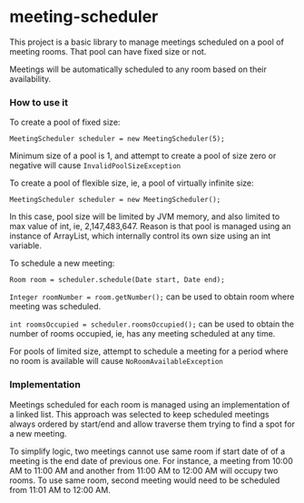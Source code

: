 # meeting-scheduler

This project is a basic library to manage meetings scheduled on a pool of meeting rooms. That pool can have fixed size or not. 

Meetings will be automatically scheduled to any room based on their availability.

### How to use it

To create a pool of fixed size:

```
MeetingScheduler scheduler = new MeetingScheduler(5);
```

Minimum size of a pool is 1, and attempt to create a pool of size zero or negative will cause ```InvalidPoolSizeException```

To create a pool of flexible size, ie, a pool of virtually infinite size:

```
MeetingScheduler scheduler = new MeetingScheduler();
```

In this case, pool size will be limited by JVM memory, and also limited to max value of int, ie, 2,147,483,647.
Reason is that pool is managed using an instance of ArrayList, which internally control its own size using an int variable.

To schedule a new meeting:

```
Room room = scheduler.schedule(Date start, Date end);
```

```Integer roomNumber = room.getNumber();``` can be used to obtain room where meeting was scheduled.

```int roomsOccupied = scheduler.roomsOccupied();``` can be used to obtain the number of rooms occupied, ie, has any meeting scheduled at any time.

For pools of limited size, attempt to schedule a meeting for a period where no room is available will cause ```NoRoomAvailableException```

### Implementation

Meetings scheduled for each room is managed using an implementation of a linked list. 
This approach was selected to keep scheduled meetings always ordered by start/end and allow traverse them trying to find a spot for a new meeting.  

To simplify logic, two meetings cannot use same room if start date of of a meeting is the end date of previous one. 
For instance, a meeting from 10:00 AM to 11:00 AM and another from 11:00 AM to 12:00 AM will occupy two rooms. 
To use same room, second meeting would need to be scheduled from 11:01 AM to 12:00 AM.